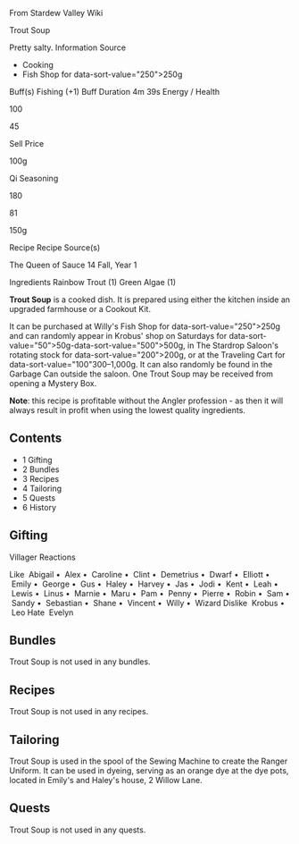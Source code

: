 From Stardew Valley Wiki

Trout Soup

Pretty salty. Information Source

- Cooking
- Fish Shop for data-sort-value="250"&gt;250g

Buff(s) Fishing (+1) Buff Duration 4m 39s Energy / Health

100

45

Sell Price

100g

Qi Seasoning

180

81

150g

Recipe Recipe Source(s)

The Queen of Sauce 14 Fall, Year 1

Ingredients Rainbow Trout (1) Green Algae (1)

**Trout Soup** is a cooked dish. It is prepared using either the kitchen inside an upgraded farmhouse or a Cookout Kit.

It can be purchased at Willy's Fish Shop for data-sort-value="250"&gt;250g and can randomly appear in Krobus' shop on Saturdays for data-sort-value="50"&gt;50g-data-sort-value="500"&gt;500g, in The Stardrop Saloon's rotating stock for data-sort-value="200"&gt;200g, or at the Traveling Cart for data-sort-value="100"300–1,000g. It can also randomly be found in the Garbage Can outside the saloon. One Trout Soup may be received from opening a Mystery Box.

**Note**: this recipe is profitable without the Angler profession - as then it will always result in profit when using the lowest quality ingredients.

## Contents

- 1 Gifting
- 2 Bundles
- 3 Recipes
- 4 Tailoring
- 5 Quests
- 6 History

## Gifting

Villager Reactions

Like  Abigail •  Alex •  Caroline •  Clint •  Demetrius •  Dwarf •  Elliott •  Emily •  George •  Gus •  Haley •  Harvey •  Jas •  Jodi •  Kent •  Leah •  Lewis •  Linus •  Marnie •  Maru •  Pam •  Penny •  Pierre •  Robin •  Sam •  Sandy •  Sebastian •  Shane •  Vincent •  Willy •  Wizard Dislike  Krobus •  Leo Hate  Evelyn

## Bundles

Trout Soup is not used in any bundles.

## Recipes

Trout Soup is not used in any recipes.

## Tailoring

Trout Soup is used in the spool of the Sewing Machine to create the Ranger Uniform. It can be used in dyeing, serving as an orange dye at the dye pots, located in Emily's and Haley's house, 2 Willow Lane.

## Quests

Trout Soup is not used in any quests.